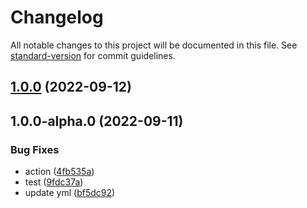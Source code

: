 # Changelog

All notable changes to this project will be documented in this file. See [standard-version](https://github.com/conventional-changelog/standard-version) for commit guidelines.

## [1.0.0](https://github.com/kimmy214/gitee-pages/compare/v1.0.0-alpha.0...v1.0.0) (2022-09-12)

## 1.0.0-alpha.0 (2022-09-11)


### Bug Fixes

* action ([4fb535a](https://github.com/kimmy214/gitee-pages/commit/4fb535ac6fe784740f4bd8a060d5fe9b9099329f))
* test ([9fdc37a](https://github.com/kimmy214/gitee-pages/commit/9fdc37a8aac35e53ae7a3cfc7d8a3f36896afef5))
* update yml ([bf5dc92](https://github.com/kimmy214/gitee-pages/commit/bf5dc92a41199a0a4ea36df77ae7361824ddb351))
